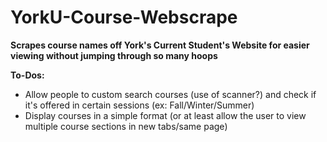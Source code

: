 # YorkU-Course-Webscrape
<b> Scrapes course names off York's Current Student's Website for easier viewing without jumping through so many hoops </b>

<b> To-Dos: </b>
<ul>
  <li>Allow people to custom search courses (use of scanner?) and check if it's offered in certain sessions (ex: Fall/Winter/Summer)</li>
  <li>Display courses in a simple format (or at least allow the user to view multiple course sections in new tabs/same page)</li>
  </ul>
